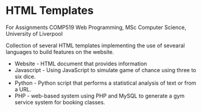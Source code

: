 # HTML Templates
For Assignments COMP519 Web Programming, MSc Computer Science, University of Liverpool

Collection of several HTML templates implementing the use of sevearal languages to build features on the website.

* Website - HTML document that provides information
* Javascript - Using JavaScript to simulate  game of chance using three to six dice.
* Python - Python script that performs a statistical analysis of text or from a URL.
* PHP - web-based system using PHP and MySQL to generate a gym service system for booking classes.
